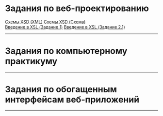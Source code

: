 # Задания по веб-проектированию    
[Схемы XSD (XML)][1]
[Схемы XSD (Схема)][2]  
[Введение в XSL (Задание 1)][3]
[Введение в XSL (Задание 2.1)][4]

[1]: https://kodaktor.ru/unsafe_9f2f7        "Схемы XSD (XML)"
[2]: https://kodaktor.ru/unsafe_82c16  "Схемы XSD (Схема)"
[3]: https://kodaktor.ru/?!=723b2c7    "Введение в XSL (Задание 1)"
[4]: https://kodaktor.ru/?!=723b2c7_6492d "Введение в XSL (Задание 2.1)"


*****



# Задания по компьютерному практикуму
*****



# Задания по обогащенным интерфейсам веб-приложений
*****


